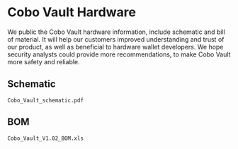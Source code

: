 
# Cobo Vault Hardware
We public the Cobo Vault hardware information, include schematic and bill of material.
It will help our customers improved understanding and trust of our product, as well as beneficial to hardware wallet developers.
We hope security analysts could provide more recommendations, to make Cobo Vault more safety and reliable.
## Schematic
`Cobo_Vault_schematic.pdf`
## BOM
`Cobo_Vault_V1.02_BOM.xls`